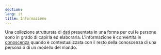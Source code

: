 ```yaml
---
section: 
lang: it
title: Informazione
---
```


Una collezione strutturata di [dati](/glossary/it/data/) presentata in una forma per cui le persone sono in grado di capirla ed elaborarla.
L'informazione è convertita in [conoscenza](/glossary/it/knowledge/) quando è contestualizzata con il resto della conoscenza di una persona o di un modello del mondo.
